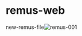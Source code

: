# remus-web
new-remus-file![remus-001](https://github.com/user-attachments/assets/cc223a1e-4ed2-4f6d-9ebc-ab1f3c3dbe30)

